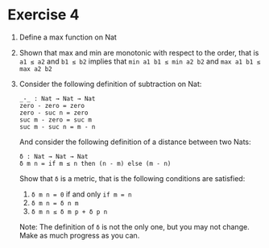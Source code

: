 # Exercise 4

1. Define a max function on Nat
2. Shown that max and min are monotonic with respect to the order, that is `a1
   ≤ a2` and `b1 ≤ b2` implies that `min a1 b1 ≤ min a2 b2` and `max a1 b1 ≤
   max a2 b2`
3. Consider the following definition of subtraction on Nat:
   ```
   _-_ : Nat → Nat → Nat
   zero - zero = zero
   zero - suc n = zero
   suc m - zero = suc m
   suc m - suc n = m - n 
   ```
   And consider the following definition of a distance between two Nats:
   ```
   δ : Nat → Nat → Nat
   δ m n = if m ≤ n then (n - m) else (m - n)
   ```
   Show that `δ` is a metric, that is the following conditions are satisfied:

   1. `δ m n = 0` if and only `if m = n`
   2. `δ m n = δ n m`
   3. `δ m n ≤ δ m p + δ p n`

   Note: The definition of `δ` is not the only one, but you may not change.
   Make as much progress as you can. 
